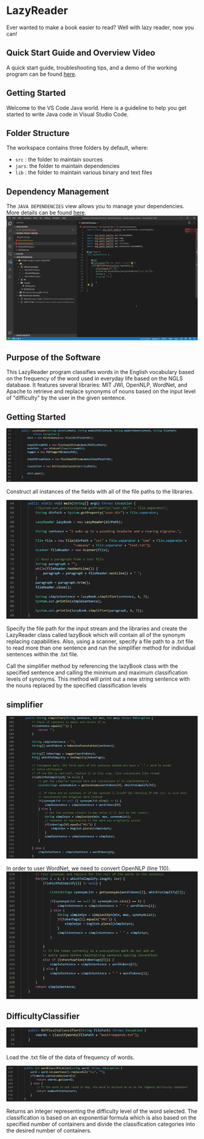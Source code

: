# LazyReader
Ever wanted to make a book easier to read? Well with lazy reader, now you can!

## Quick Start Guide and Overview Video

A quick start guide, troubleshooting tips, and a demo of the working program can be found [here](https://youtu.be/LbDbAqgzuek). 

## Getting Started

Welcome to the VS Code Java world. Here is a guideline to help you get started to write Java code in Visual Studio Code.

## Folder Structure

The workspace contains three folders by default, where:

- `src` : the folder to maintain sources
- `jars`: the folder to maintain dependencies
- `lib` : the folder to maintain various binary and text files

## Dependency Management

The `JAVA DEPENDENCIES` view allows you to manage your dependencies. More details can be found [here](https://github.com/microsoft/vscode-java-pack/blob/master/release-notes/v0.9.0.md#work-with-jar-files-directly).
![alt text](https://github.com/Microsoft/vscode-java-pack/raw/master/release-notes/v0.9.0/reference-jar-files.gif)

## Purpose of the Software
This LazyReader program classifies words in the English vocabulary based on the frequency of the word used in everyday life based on the NGLS database. It features several libraries: MIT JWI, OpenNLP, WordNet, and Apache to retrieve and replace synonyms of nouns based on the input level of "difficulty" by the user in the given sentence.

## Getting Started
![alt text](https://github.com/Johnnydaboy/LazyReader/blob/dev/pictures/constructor.PNG?raw=true)

Construct all instances of the fields with all of the file paths to the libraries.

![alt text](https://github.com/Johnnydaboy/LazyReader/blob/dev/pictures/mainAll.PNG?raw=true)

Specify the file path for the input stream and the libraries and create the LazyReader class called lazyBook which will contain all of the synonym replacing capabilities. Also, using a scanner, specify a file path to a .txt file to read more than one sentence and run the simplifier method for individual sentences within the .txt file.

Call the simplifier method by referencing the lazyBook class with the specified sentence and calling the minimum and maximum classification levels of synonyms. This method will print out a new string sentence with the nouns replaced by the specified classification levels

## simplifier
![alt text](https://github.com/Johnnydaboy/LazyReader/blob/dev/pictures/simplifer1.PNG?raw=true)

In order to user WordNet, we need to convert OpenNLP (line 110).
![alt text](https://github.com/Johnnydaboy/LazyReader/blob/dev/pictures/simplifier2.PNG?raw=true)

## DifficultyClassifier
![alt text](https://github.com/Johnnydaboy/LazyReader/blob/dev/pictures/classifyFile.PNG?raw=true)

Load the .txt file of the data of frequency of words.

![alt text](https://github.com/Johnnydaboy/LazyReader/blob/dev/pictures/classifyMethod.PNG?raw=true)

Returns an integer representing the difficulty level of the word selected. The classification is based on an exponential formula which is also based on the specified number of containers and divide the classification categories into the desired number of containers.
